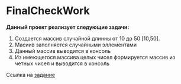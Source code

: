 # FinalCheckWork
**Данный проект реализует следующие задачи:**

1. Создается массив случайной длинны от 10 до 50 [10,50].
2. Масиив заполняется случайными эллементами
3. Данный массив выводится в консоль
4. Из имеющегося массива целых чисел формируется массив из четных чисел и выводится в консоль

Ссылка на [задание](https://github.com/iksergey/HelloCode/blob/dev1/dev1/team1.md)
